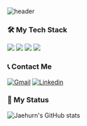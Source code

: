### 

<!--
**anchor14/anchor14** is a ✨ _special_ ✨ repository because its `README.md` (this file) appears on your GitHub profile.

Here are some ideas to get you started:

- 🔭 I’m currently working on ...
- 🌱 I’m currently learning ...
- 👯 I’m looking to collaborate on ...
- 🤔 I’m looking for help with ...
- 💬 Ask me about ...
- 📫 How to reach me: ...
- 😄 Pronouns: ...
- ⚡ Fun fact: ...
-->

![header](https://capsule-render.vercel.app/api?type=wave&color=auto&height=300&section=header&text=Jaehurn%20Nam&fontSize=90)

### 🛠 My Tech Stack

![](https://img.shields.io/badge/Python-F7DF1E?style=for-the-badge&logo=Python&logoColor=black)
![](https://img.shields.io/badge/React-61dafb?style=for-the-badge&logo=React&logoColor=black)
![](https://img.shields.io/badge/React_Native-0088CC?style=for-the-badge&logo=React&logoColor=white)
![](https://img.shields.io/badge/Typescript-3178C6?style=for-the-badge&logo=Typescript&logoColor=white)

### 📞 Contact Me
[![Gmail](https://img.shields.io/badge/jaehurn.nam@gmail.com-red?style=for-the-badge&logo=Gmail&logoColor=white&link=jaehurn.nam@gmail.com)](mailto:jaehurn.nam@gmail.com)
[![Linkedin](https://img.shields.io/badge/linkedin-0A66C2?style=for-the-badge&logo=Linkedin&logoColor=white&link=https://www.linkedin.com/in/jaehurnnam/)](https://www.linkedin.com/in/jaehurnnam/)

### 📍 My Status
![Jaehurn's GitHub stats](https://github-readme-stats.vercel.app/api?username=anchor14&show_icons=true)
